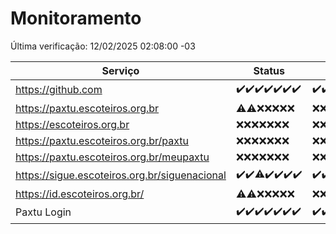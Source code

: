 # Monitoramento

Última verificação: 12/02/2025 02:08:00 -03

|Serviço|Status|Últimas 24h|
|---|---|---|
|https://github.com|<span title="2025-02-05: OK=23">✔️</span><span title="2025-02-06: OK=23">✔️</span><span title="2025-02-07: OK=23">✔️</span><span title="2025-02-08: OK=23">✔️</span><span title="2025-02-09: OK=23">✔️</span><span title="2025-02-10: OK=23">✔️</span><span title="2025-02-11: OK=4">✔️</span>|<span title="11/02/2025 02:08:00 -03 : 200">✔️</span><span title="11/02/2025 03:12:00 -03 : 200">✔️</span><span title="11/02/2025 04:08:00 -03 : 200">✔️</span><span title="11/02/2025 05:11:00 -03 : 200">✔️</span><span title="11/02/2025 06:09:00 -03 : 200">✔️</span><span title="11/02/2025 07:09:00 -03 : 200">✔️</span><span title="11/02/2025 08:07:00 -03 : 200">✔️</span><span title="11/02/2025 09:15:00 -03 : 200">✔️</span><span title="11/02/2025 10:16:00 -03 : 200">✔️</span><span title="11/02/2025 11:08:00 -03 : 200">✔️</span><span title="11/02/2025 12:09:00 -03 : 200">✔️</span><span title="11/02/2025 13:10:00 -03 : 200">✔️</span><span title="11/02/2025 14:07:00 -03 : 200">✔️</span><span title="11/02/2025 15:09:00 -03 : 200">✔️</span><span title="11/02/2025 16:05:00 -03 : 200">✔️</span><span title="11/02/2025 17:09:00 -03 : 200">✔️</span><span title="11/02/2025 18:07:00 -03 : 200">✔️</span><span title="11/02/2025 19:07:00 -03 : 200">✔️</span><span title="11/02/2025 20:08:00 -03 : 200">✔️</span><span title="11/02/2025 21:40:00 -03 : 200">✔️</span><span title="11/02/2025 23:08:00 -03 : 200">✔️</span><span title="12/02/2025 00:12:00 -03 : 200">✔️</span><span title="12/02/2025 01:10:00 -03 : 200">✔️</span><span title="12/02/2025 02:08:00 -03 : 200">✔️</span>|
|https://paxtu.escoteiros.org.br|<span title="2025-02-05: OK=1, Falhas=22">⚠️</span><span title="2025-02-06: OK=2, Falhas=21">⚠️</span><span title="2025-02-07: Falhas=23">❌</span><span title="2025-02-08: Falhas=23">❌</span><span title="2025-02-09: Falhas=23">❌</span><span title="2025-02-10: Falhas=23">❌</span><span title="2025-02-11: Falhas=4">❌</span>|<span title="11/02/2025 02:08:00 -03 : 403">❌</span><span title="11/02/2025 03:12:00 -03 : 403">❌</span><span title="11/02/2025 04:08:00 -03 : 403">❌</span><span title="11/02/2025 05:11:00 -03 : 403">❌</span><span title="11/02/2025 06:09:00 -03 : 403">❌</span><span title="11/02/2025 07:09:00 -03 : 403">❌</span><span title="11/02/2025 08:07:00 -03 : 403">❌</span><span title="11/02/2025 09:15:00 -03 : 403">❌</span><span title="11/02/2025 10:16:00 -03 : 403">❌</span><span title="11/02/2025 11:08:00 -03 : 403">❌</span><span title="11/02/2025 12:09:00 -03 : 403">❌</span><span title="11/02/2025 13:10:00 -03 : 403">❌</span><span title="11/02/2025 14:07:00 -03 : 403">❌</span><span title="11/02/2025 15:09:00 -03 : 403">❌</span><span title="11/02/2025 16:05:00 -03 : 403">❌</span><span title="11/02/2025 17:09:00 -03 : 403">❌</span><span title="11/02/2025 18:07:00 -03 : 403">❌</span><span title="11/02/2025 19:07:00 -03 : 403">❌</span><span title="11/02/2025 20:08:00 -03 : 403">❌</span><span title="11/02/2025 21:40:00 -03 : 403">❌</span><span title="11/02/2025 23:08:00 -03 : 403">❌</span><span title="12/02/2025 00:12:00 -03 : 403">❌</span><span title="12/02/2025 01:10:00 -03 : 403">❌</span><span title="12/02/2025 02:08:00 -03 : 403">❌</span>|
|https://escoteiros.org.br|<span title="2025-02-05: Falhas=23">❌</span><span title="2025-02-06: Falhas=23">❌</span><span title="2025-02-07: Falhas=23">❌</span><span title="2025-02-08: Falhas=23">❌</span><span title="2025-02-09: Falhas=23">❌</span><span title="2025-02-10: Falhas=23">❌</span><span title="2025-02-11: Falhas=4">❌</span>|<span title="11/02/2025 02:08:00 -03 : 403">❌</span><span title="11/02/2025 03:12:00 -03 : 403">❌</span><span title="11/02/2025 04:08:00 -03 : 403">❌</span><span title="11/02/2025 05:11:00 -03 : 403">❌</span><span title="11/02/2025 06:09:00 -03 : 403">❌</span><span title="11/02/2025 07:09:00 -03 : 403">❌</span><span title="11/02/2025 08:07:00 -03 : 403">❌</span><span title="11/02/2025 09:15:00 -03 : 403">❌</span><span title="11/02/2025 10:16:00 -03 : 403">❌</span><span title="11/02/2025 11:08:00 -03 : 403">❌</span><span title="11/02/2025 12:09:00 -03 : 403">❌</span><span title="11/02/2025 13:10:00 -03 : 403">❌</span><span title="11/02/2025 14:07:00 -03 : 403">❌</span><span title="11/02/2025 15:09:00 -03 : 403">❌</span><span title="11/02/2025 16:05:00 -03 : 403">❌</span><span title="11/02/2025 17:09:00 -03 : 403">❌</span><span title="11/02/2025 18:07:00 -03 : 403">❌</span><span title="11/02/2025 19:07:00 -03 : 403">❌</span><span title="11/02/2025 20:08:00 -03 : 403">❌</span><span title="11/02/2025 21:40:00 -03 : 403">❌</span><span title="11/02/2025 23:08:00 -03 : 403">❌</span><span title="12/02/2025 00:12:00 -03 : 403">❌</span><span title="12/02/2025 01:10:00 -03 : 403">❌</span><span title="12/02/2025 02:08:00 -03 : 403">❌</span>|
|https://paxtu.escoteiros.org.br/paxtu|<span title="2025-02-05: Falhas=23">❌</span><span title="2025-02-06: Falhas=23">❌</span><span title="2025-02-07: Falhas=23">❌</span><span title="2025-02-08: Falhas=23">❌</span><span title="2025-02-09: Falhas=23">❌</span><span title="2025-02-10: Falhas=23">❌</span><span title="2025-02-11: Falhas=4">❌</span>|<span title="11/02/2025 02:08:00 -03 : 403">❌</span><span title="11/02/2025 03:12:00 -03 : 403">❌</span><span title="11/02/2025 04:08:00 -03 : 403">❌</span><span title="11/02/2025 05:11:00 -03 : 403">❌</span><span title="11/02/2025 06:09:00 -03 : 403">❌</span><span title="11/02/2025 07:09:00 -03 : 403">❌</span><span title="11/02/2025 08:07:00 -03 : 403">❌</span><span title="11/02/2025 09:15:00 -03 : 403">❌</span><span title="11/02/2025 10:16:00 -03 : 403">❌</span><span title="11/02/2025 11:08:00 -03 : 403">❌</span><span title="11/02/2025 12:09:00 -03 : 403">❌</span><span title="11/02/2025 13:10:00 -03 : 403">❌</span><span title="11/02/2025 14:07:00 -03 : 403">❌</span><span title="11/02/2025 15:09:00 -03 : 403">❌</span><span title="11/02/2025 16:05:00 -03 : 403">❌</span><span title="11/02/2025 17:09:00 -03 : 403">❌</span><span title="11/02/2025 18:07:00 -03 : 403">❌</span><span title="11/02/2025 19:07:00 -03 : 403">❌</span><span title="11/02/2025 20:08:00 -03 : 403">❌</span><span title="11/02/2025 21:40:00 -03 : 403">❌</span><span title="11/02/2025 23:08:00 -03 : 403">❌</span><span title="12/02/2025 00:12:00 -03 : 403">❌</span><span title="12/02/2025 01:10:00 -03 : 403">❌</span><span title="12/02/2025 02:08:00 -03 : 403">❌</span>|
|https://paxtu.escoteiros.org.br/meupaxtu|<span title="2025-02-05: Falhas=23">❌</span><span title="2025-02-06: Falhas=23">❌</span><span title="2025-02-07: Falhas=23">❌</span><span title="2025-02-08: Falhas=23">❌</span><span title="2025-02-09: Falhas=23">❌</span><span title="2025-02-10: Falhas=23">❌</span><span title="2025-02-11: Falhas=4">❌</span>|<span title="11/02/2025 02:08:00 -03 : 403">❌</span><span title="11/02/2025 03:12:00 -03 : 403">❌</span><span title="11/02/2025 04:08:00 -03 : 403">❌</span><span title="11/02/2025 05:11:00 -03 : 403">❌</span><span title="11/02/2025 06:09:00 -03 : 403">❌</span><span title="11/02/2025 07:09:00 -03 : 403">❌</span><span title="11/02/2025 08:07:00 -03 : 403">❌</span><span title="11/02/2025 09:15:00 -03 : 403">❌</span><span title="11/02/2025 10:16:00 -03 : 403">❌</span><span title="11/02/2025 11:08:00 -03 : 403">❌</span><span title="11/02/2025 12:09:00 -03 : 403">❌</span><span title="11/02/2025 13:10:00 -03 : 403">❌</span><span title="11/02/2025 14:07:00 -03 : 403">❌</span><span title="11/02/2025 15:09:00 -03 : 403">❌</span><span title="11/02/2025 16:05:00 -03 : 403">❌</span><span title="11/02/2025 17:09:00 -03 : 403">❌</span><span title="11/02/2025 18:07:00 -03 : 403">❌</span><span title="11/02/2025 19:07:00 -03 : 403">❌</span><span title="11/02/2025 20:08:00 -03 : 403">❌</span><span title="11/02/2025 21:40:00 -03 : 403">❌</span><span title="11/02/2025 23:08:00 -03 : 403">❌</span><span title="12/02/2025 00:12:00 -03 : 403">❌</span><span title="12/02/2025 01:10:00 -03 : 403">❌</span><span title="12/02/2025 02:08:00 -03 : 403">❌</span>|
|https://sigue.escoteiros.org.br/siguenacional|<span title="2025-02-05: OK=23">✔️</span><span title="2025-02-06: OK=23">✔️</span><span title="2025-02-07: OK=22, Falhas=1">⚠️</span><span title="2025-02-08: OK=23">✔️</span><span title="2025-02-09: OK=23">✔️</span><span title="2025-02-10: OK=23">✔️</span><span title="2025-02-11: OK=4">✔️</span>|<span title="11/02/2025 02:08:00 -03 : 200">✔️</span><span title="11/02/2025 03:12:00 -03 : 200">✔️</span><span title="11/02/2025 04:08:00 -03 : 200">✔️</span><span title="11/02/2025 05:11:00 -03 : 200">✔️</span><span title="11/02/2025 06:09:00 -03 : 200">✔️</span><span title="11/02/2025 07:09:00 -03 : 200">✔️</span><span title="11/02/2025 08:07:00 -03 : 200">✔️</span><span title="11/02/2025 09:15:00 -03 : 200">✔️</span><span title="11/02/2025 10:16:00 -03 : 200">✔️</span><span title="11/02/2025 11:08:00 -03 : 200">✔️</span><span title="11/02/2025 12:09:00 -03 : 200">✔️</span><span title="11/02/2025 13:10:00 -03 : 200">✔️</span><span title="11/02/2025 14:07:00 -03 : 200">✔️</span><span title="11/02/2025 15:09:00 -03 : 200">✔️</span><span title="11/02/2025 16:05:00 -03 : 200">✔️</span><span title="11/02/2025 17:09:00 -03 : 200">✔️</span><span title="11/02/2025 18:07:00 -03 : 200">✔️</span><span title="11/02/2025 19:07:00 -03 : 200">✔️</span><span title="11/02/2025 20:08:00 -03 : 200">✔️</span><span title="11/02/2025 21:40:00 -03 : 200">✔️</span><span title="11/02/2025 23:08:00 -03 : 200">✔️</span><span title="12/02/2025 00:12:00 -03 : 200">✔️</span><span title="12/02/2025 01:10:00 -03 : 200">✔️</span><span title="12/02/2025 02:08:00 -03 : 200">✔️</span>|
|https://id.escoteiros.org.br/|<span title="2025-02-05: OK=3, Falhas=20">⚠️</span><span title="2025-02-06: OK=4, Falhas=19">⚠️</span><span title="2025-02-07: Falhas=23">❌</span><span title="2025-02-08: Falhas=23">❌</span><span title="2025-02-09: Falhas=23">❌</span><span title="2025-02-10: Falhas=23">❌</span><span title="2025-02-11: Falhas=4">❌</span>|<span title="11/02/2025 02:08:00 -03 : 403">❌</span><span title="11/02/2025 03:12:00 -03 : 403">❌</span><span title="11/02/2025 04:08:00 -03 : 403">❌</span><span title="11/02/2025 05:11:00 -03 : 403">❌</span><span title="11/02/2025 06:09:00 -03 : 403">❌</span><span title="11/02/2025 07:09:00 -03 : 403">❌</span><span title="11/02/2025 08:07:00 -03 : 403">❌</span><span title="11/02/2025 09:15:00 -03 : 403">❌</span><span title="11/02/2025 10:16:00 -03 : 403">❌</span><span title="11/02/2025 11:08:00 -03 : 403">❌</span><span title="11/02/2025 12:09:00 -03 : 403">❌</span><span title="11/02/2025 13:10:00 -03 : 403">❌</span><span title="11/02/2025 14:07:00 -03 : 403">❌</span><span title="11/02/2025 15:09:00 -03 : 403">❌</span><span title="11/02/2025 16:05:00 -03 : 403">❌</span><span title="11/02/2025 17:09:00 -03 : 403">❌</span><span title="11/02/2025 18:07:00 -03 : 403">❌</span><span title="11/02/2025 19:07:00 -03 : 403">❌</span><span title="11/02/2025 20:08:00 -03 : 403">❌</span><span title="11/02/2025 21:40:00 -03 : 403">❌</span><span title="11/02/2025 23:08:00 -03 : 403">❌</span><span title="12/02/2025 00:12:00 -03 : 403">❌</span><span title="12/02/2025 01:10:00 -03 : 403">❌</span><span title="12/02/2025 02:08:00 -03 : 403">❌</span>|
|Paxtu Login|<span title="2025-02-05: OK=23">✔️</span><span title="2025-02-06: OK=23">✔️</span><span title="2025-02-07: OK=23">✔️</span><span title="2025-02-08: OK=23">✔️</span><span title="2025-02-09: OK=23">✔️</span><span title="2025-02-10: OK=23">✔️</span><span title="2025-02-11: OK=4">✔️</span>|<span title="11/02/2025 02:08:00 -03 : 200">✔️</span><span title="11/02/2025 03:12:00 -03 : 200">✔️</span><span title="11/02/2025 04:08:00 -03 : 200">✔️</span><span title="11/02/2025 05:11:00 -03 : 200">✔️</span><span title="11/02/2025 06:09:00 -03 : 200">✔️</span><span title="11/02/2025 07:09:00 -03 : 200">✔️</span><span title="11/02/2025 08:07:00 -03 : 200">✔️</span><span title="11/02/2025 09:15:00 -03 : 200">✔️</span><span title="11/02/2025 10:16:00 -03 : 200">✔️</span><span title="11/02/2025 11:08:00 -03 : 200">✔️</span><span title="11/02/2025 12:09:00 -03 : 200">✔️</span><span title="11/02/2025 13:10:00 -03 : 200">✔️</span><span title="11/02/2025 14:07:00 -03 : 200">✔️</span><span title="11/02/2025 15:09:00 -03 : 200">✔️</span><span title="11/02/2025 16:05:00 -03 : 200">✔️</span><span title="11/02/2025 17:09:00 -03 : 200">✔️</span><span title="11/02/2025 18:07:00 -03 : 200">✔️</span><span title="11/02/2025 19:07:00 -03 : 200">✔️</span><span title="11/02/2025 20:08:00 -03 : 200">✔️</span><span title="11/02/2025 21:40:00 -03 : 200">✔️</span><span title="11/02/2025 23:08:00 -03 : 200">✔️</span><span title="12/02/2025 00:12:00 -03 : 200">✔️</span><span title="12/02/2025 01:10:00 -03 : 200">✔️</span><span title="12/02/2025 02:08:00 -03 : 200">✔️</span>|
